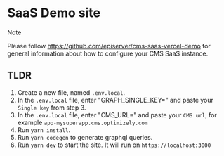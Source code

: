 # SaaS Demo site

> [!NOTE]
> Please follow https://github.com/episerver/cms-saas-vercel-demo for general information about how to configure your CMS SaaS instance.

## TLDR

1. Create a new file, named `.env.local`.
2. In the `.env.local` file, enter "GRAPH_SINGLE_KEY=" and paste your `Single key` from step 3.
3. In the `.env.local` file, enter "CMS_URL=" and paste your `CMS url`, for example `app-mysuperapp.cms.optimizely.com`
4. Run `yarn install`.
5. Run `yarn codegen` to generate graphql queries.
6. Run `yarn dev` to start the site. It will run on `https://localhost:3000`